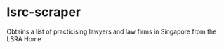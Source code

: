 # lsrc-scraper
Obtains a list of practicising lawyers and law firms in Singapore from the LSRA Home

